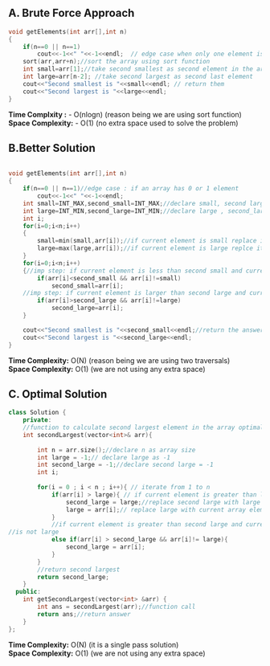 
## A. Brute Force Approach


```cpp
void getElements(int arr[],int n)
{
    if(n==0 || n==1)
        cout<<-1<<" "<<-1<<endl;  // edge case when only one element is present in                                    array
    sort(arr,arr+n);//sort the array using sort function
    int small=arr[1];//take second smallest as second element in the array
    int large=arr[n-2]; //take second largest as second last element
    cout<<"Second smallest is "<<small<<endl; // return them
    cout<<"Second largest is "<<large<<endl;
}
```

**Time Complxity :** - O(nlogn)  (reason being we are using sort function)<br>
**Space Complexity:**  - O(1) (no extra space used to solve the problem)

## B.Better Solution


```c++

void getElements(int arr[],int n)
{
    if(n==0 || n==1)//edge case : if an array has 0 or 1 element
        cout<<-1<<" "<<-1<<endl;
    int small=INT_MAX,second_small=INT_MAX;//declare small, second large = INT_MAX
    int large=INT_MIN,second_large=INT_MIN;//declare large , second_large = INT_MIN
    int i;
    for(i=0;i<n;i++)
    {
        small=min(small,arr[i]);//if current element is small replace it with      previous small
        large=max(large,arr[i]);//if current element is large replce it with       previous large
    }
    for(i=0;i<n;i++)
    {//imp step: if current element is less than second small and current element is not equal to small
        if(arr[i]<second_small && arr[i]!=small)
            second_small=arr[i];
    //imp step: if current element is larger than second large and current element is not equal to large
        if(arr[i]>second_large && arr[i]!=large)
            second_large=arr[i];
    }

    cout<<"Second smallest is "<<second_small<<endl;//return the answers
    cout<<"Second largest is "<<second_large<<endl;
}

```

**Time Complexity:** O(N) (reason being we are using two traversals) <br>
**Space Complexity:** O(1) (we are not using any extra space)


## C. Optimal Solution

```c++
class Solution {
    private:
    //function to calculate second largest element in the array optimal solution
    int secondLargest(vector<int>& arr){
    
        int n = arr.size();//declare n as array size
        int large = -1;// declare large as -1
        int second_large = -1;//declare second large = -1
        int i;
        
        for(i = 0 ; i < n ; i++){ // iterate from 1 to n 
            if(arr[i] > large){ // if current element is greater than large
                second_large = large;//replace second large with large 
                large = arr[i];// replace large with current array element
            }
            //if current element is greater than second large and current element 
//is not large
            else if(arr[i] > second_large && arr[i]!= large){
                second_large = arr[i];
            }
        }
        //return second largest
        return second_large;
    }
  public:
    int getSecondLargest(vector<int> &arr) {
        int ans = secondLargest(arr);//function call
        return ans;//return answer
    }
};
```

**Time Complexity:** O(N) (it is a single pass solution)<br>
**Space Complexity:** O(1) (we are not using any extra space)